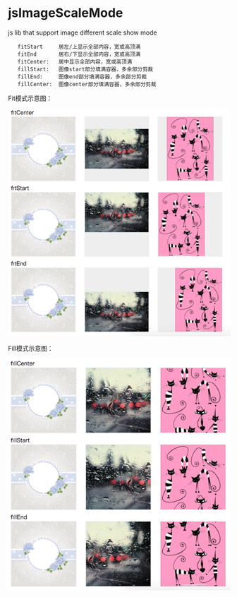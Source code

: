 # jsImageScaleMode
js lib that support image different scale show mode

```
   fitStart     居左/上显示全部内容，宽或高顶满
   fitEnd       居右/下显示全部内容，宽或高顶满
   fitCenter:   居中显示全部内容，宽或高顶满
   fillStart:   图像start部分填满容器，多余部分剪裁
   fillEnd:     图像end部分填满容器，多余部分剪裁
   fillCenter:  图像center部分填满容器，多余部分剪裁
```

Fit模式示意图：

![Fit模式](doc/fitMode.png)

Fill模式示意图：

![Fill模式](doc/fillMode.png)